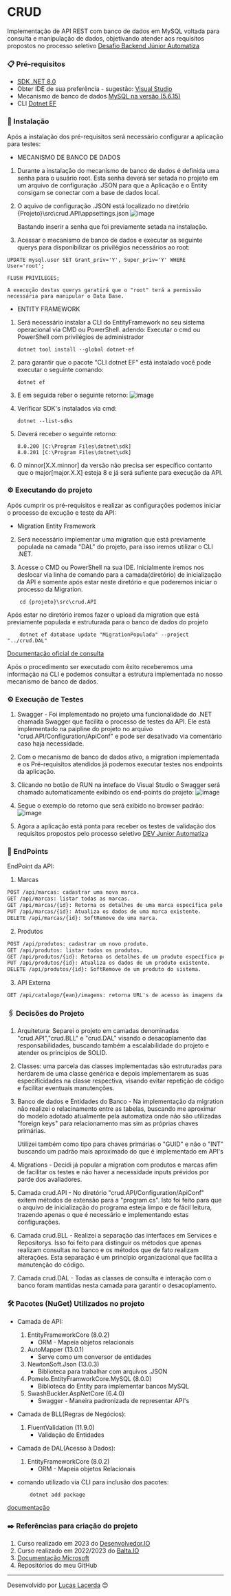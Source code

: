 # CRUD

Implementação de API REST com banco de dados em MySQL voltada para consulta e manipulação de dados, objetivando atender aos requisitos propostos no processo seletivo [Desafio Backend Júnior Automatiza](https://github.com/devfabricioalmeida/backend-csharp-automatiza/blob/main/README.md)

### 📋 Pré-requisitos

* [SDK .NET 8.0](https://dotnet.microsoft.com/en-us/download)
* Obter IDE de sua preferência - sugestão: [Visual Studio](https://visualstudio.microsoft.com/pt-br/downloads/) 
* Mecanismo de banco de dados [MySQL na versão (5.6.15)](https://drive.google.com/file/d/1q8n2wMvh1y_3-rXSQ1yDMLTyhDSwgL5D/view?usp=sharing)
* CLI [Dotnet EF](https://learn.microsoft.com/pt-br/ef/core/get-started/overview/install) 
 
 
 
### 🔧 Instalação

Após a instalação dos pré-requisitos será necessário configurar a aplicação para testes:

* MECANISMO DE BANCO DE DADOS
    
1. Durante a instalação do mecanismo de banco de dados é definida uma senha para o usuário root. Esta senha deverá ser setada no projeto em um arquivo de configuração .JSON para que a Aplicação e o Entity consigam se conectar com a base de dados local.

2. O aquivo de configuração .JSON está localizado no diretório {Projeto}\src\crud.API\appsettings.json
    ![image](https://github.com/LucasLacerda95/backend-csharp-automatiza/assets/59852529/415655e0-768b-48a1-9aae-07d2cdc9c212)

    
    Bastando inserir a senha que foi previamente setada na instalação.

    
3. Acessar o mecanismo de banco de dados e executar as seguinte querys para disponibilizar os privilégios necessários ao root:

```
UPDATE mysql.user SET Grant_priv='Y', Super_priv='Y' WHERE User='root';

FLUSH PRIVILEGES;
```  
    A execução destas querys garatirá que o "root" terá a permissão necessária para manipular o Data Base.


* ENTITY FRAMEWORK

1. Será necessário instalar a CLI do EntityFramework no seu sistema operacional via CMD ou PowerShell. 
adendo: Executar o cmd ou PowerShell com privilégios de administrador

    ```
    dotnet tool install --global dotnet-ef
    ```  
2. para garantir que o pacote "CLI dotnet EF" está instalado você pode executar o seguinte comando:

    ```
    dotnet ef
    ```  
3. E em seguida reber o seguinte retorno:
![image](https://github.com/LucasLacerda95/backend-csharp-automatiza/assets/59852529/1c09df52-0fa1-475f-9509-6b3b188a38bf)


4. Verificar SDK's instalados via cmd:

    ```
    dotnet --list-sdks
    ```  
5. Deverá receber o seguinte retorno:

    ```
    8.0.200 [C:\Program Files\dotnet\sdk]
    8.0.201 [C:\Program Files\dotnet\sdk]
    ``` 
6. O minnor[X.X.minnor] da versão não precisa ser específico contanto que o major[major.X.X] esteja 8 e já será sufiente para execução da API.

 
 
 
 
### ⚙️ Executando do projeto

Após cumprir os pré-requisitos e realizar as configurações podemos iniciar o processo de excução e teste da API: 

* Migration Entity Framework
    
2. Será necessário implementar uma migration que está previamente populada na camada "DAL" do projeto, para isso iremos utilizar o CLI .NET.

3. Acesse o CMD ou PowerShell na sua IDE. Inicialmente iremos nos deslocar via linha de comando para a camada(diretório) de inicialização da API e somente após estar neste diretório e que poderemos iniciar o processo da Migration.

```
    cd {projeto}\src\crud.API
``` 
Após estar no diretório iremos fazer o upload da migration que está previamente populada e estruturada para o banco de dados do projeto

```
    dotnet ef database update "MigrationPopulada" --project "../crud.DAL"
``` 
[Documentação oficial de consulta](https://learn.microsoft.com/en-us/ef/core/managing-schemas/migrations)

Após o procedimento ser executado com êxito receberemos uma informação na CLI e podemos consultar a estrutura implementada no nosso mecanismo de banco de dados.

 
 
 
 
### ⚙️ Execução de Testes

1. Swagger - Foi implementado no projeto uma funcionalidade do .NET chamada Swagger que facilita o processo de testes da API. Ele está implementado na paipline do projeto no arquivo "crud.API/Configuration/ApiConf" e pode ser desativado via comentário caso haja necessidade.

2. Com o mecanismo de banco de dados ativo, a migration implementada e os Pré-requisitos atendidos já podemos executar testes nos endpoints da aplicação.

3. Clicando no botão de RUN na inteface do Visual Studio o Swagger será chamado automaticamente exibindo os end-points do projeto:
![image](https://github.com/LucasLacerda95/backend-csharp-automatiza/assets/59852529/22450fbe-7c93-4485-a584-e2be68dc91cb)


4. Segue o exemplo do retorno que será exibido no browser padrão:
![image](https://github.com/LucasLacerda95/backend-csharp-automatiza/assets/59852529/56c6f5ab-f006-411e-91ea-87f1f130d19c)



5. Agora a aplicação está ponta para receber os testes de validação dos requisitos propostos pelo processo seletivo [DEV Junior Automatiza](https://github.com/devfabricioalmeida/backend-csharp-automatiza/blob/main/README.md)
 
 
 
 
 
### 🔩 EndPoints

EndPoint da API:

1. Marcas

``` html
POST /api/marcas: cadastrar uma nova marca.
GET /api/marcas: listar todas as marcas.
GET /api/marcas/{id}: Retorna os detalhes de uma marca específica pelo id.
PUT /api/marcas/{id}: Atualiza os dados de uma marca existente.
DELETE /api/marcas/{id}: SoftRemove de uma marca.
```

2. Produtos

``` html
POST /api/produtos: cadastrar um novo produto.
GET /api/produtos: listar todos os produtos.
GET /api/produtos/{id}: Retorna os detalhes de um produto específico pelo id.
PUT /api/produtos/{id}: Atualiza os dados de um produto existente.
DELETE /api/produtos/{id}: SoftRemove de um produto do sistema.
```

3. API Externa

``` html
GET /api/catalogo/{ean}/imagens: retorna URL's de acesso às imagens da API através da inserção do EAN.
```
 
 
 
 
 
### 🖇️ Decisões do Projeto

1. Arquitetura: Separei o projeto em camadas denominadas "crud.API","crud.BLL" e "crud.DAL" visando o desacoplamento das responsabilidades, buscando também a escalabilidade do projeto e atender os princípios de SOLID.


2. Classes: uma parcela das classes implementadas são estruturadas para herdarem de uma classe genérica e depois implementarem as suas especificidades na classe respectiva, visando evitar repetição de código e facilitar eventuais manutenções.


3. Banco de dados e Entidades do Banco - Na implementação da migration não realizei o relacinamento entre as tabelas, buscando me aproximar do modelo adotado atualmente pela automatiza onde não são utilizadas "foreign keys" para relacionamento mas sim as próprias chaves primárias.

    Utilizei também como tipo para chaves primárias o "GUID" e não o "INT" buscando um padrão mais aproximado do que é implementado em API's


4. Migrations - Decidi já popular a migration com produtos e marcas afim de facilitar os testes e não haver a necessidade inputs prévidos por parde dos avaliadores.


5. Camada crud.API - No diretório "crud.API/Configuration/ApiConf" exitem métodos de extensão para a "program.cs". Isto foi feito para que o arquivo de inicialização do programa esteja limpo e de fácil leitura, trazendo apenas o que é necessário e implementando estas configurações.


6. Camada crud.BLL - Realizei a separação das interfaces em Services e Repositorys. Isso foi feito para distinguir os métodos que apenas realizam consultas no banco e os métodos que de fato realizam alterações. Esta separação é um princípio organizacional que facilita a manutenção do código.


7. Camada crud.DAL - Todas as classes de consulta e interação com o banco foram mantidas nesta camada para garantir o desacoplamento.
 
 
 
 
 
### 🛠️ Pacotes (NuGet) Utilizados no projeto

* Camada de API:

    1. EntityFrameworkCore (8.0.2)
        - ORM - Mapeia objetos relacionais
    2. AutoMapper (13.0.1)
        - Serve como um conversor de entidades
    3. NewtonSoft.Json (13.0.3)
        - Biblioteca para trabalhar com arquivos .JSON
    4. Pomelo.EntityFramworkCore.MySQL (8.0.0)
        - Biblioteca do Entity para implementar bancos MySQL
    5. SwashBuckler.AspNetCore (6.4.0)
        - Swagger - Maneira padronizada de representar API's

* Camada de BLL(Regras de Negócios):
     
    1. FluentValidation (11.9.0)
        - Validação de Entidades

* Camada de DAL(Acesso à Dados):

    1. EntityFrameworkCore (8.0.2)
        - ORM - Mapeia objetos Relacionais


* comando utilizado via CLI para inclusão dos pacotes:
    ```
        dotnet add package
    ```

[documentação](https://learn.microsoft.com/en-us/dotnet/core/tools/dotnet-add-package)





### ✒️ Referências para criação do projeto

1. Curso realizado em 2023 do [Desenvolvedor.IO](https://desenvolvedor.io/)
2. Curso realizado em 2022/2023 do [Balta.IO](https://balta.io/)
3. [Documentação Microsoft](https://learn.microsoft.com/pt-br/aspnet/core/tutorials/first-web-api?view=aspnetcore-8.0&tabs=visual-studio)
4. Repositórios do meu GitHub





---
Desenvolvido por [Lucas Lacerda](https://github.com/LucasLacerda95) 😊
